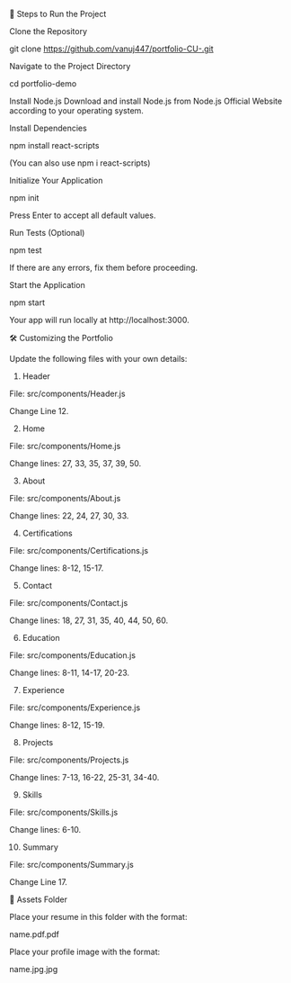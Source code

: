 🚀 Steps to Run the Project

Clone the Repository

git clone https://github.com/vanuj447/portfolio-CU-.git


Navigate to the Project Directory

cd portfolio-demo


Install Node.js
Download and install Node.js from Node.js Official Website according to your operating system.

Install Dependencies

npm install react-scripts


(You can also use npm i react-scripts)

Initialize Your Application

npm init


Press Enter to accept all default values.

Run Tests (Optional)

npm test


If there are any errors, fix them before proceeding.

Start the Application

npm start


Your app will run locally at http://localhost:3000.

🛠 Customizing the Portfolio

Update the following files with your own details:

1. Header

File: src/components/Header.js

Change Line 12.

2. Home

File: src/components/Home.js

Change lines: 27, 33, 35, 37, 39, 50.

3. About

File: src/components/About.js

Change lines: 22, 24, 27, 30, 33.

4. Certifications

File: src/components/Certifications.js

Change lines: 8-12, 15-17.

5. Contact

File: src/components/Contact.js

Change lines: 18, 27, 31, 35, 40, 44, 50, 60.

6. Education

File: src/components/Education.js

Change lines: 8-11, 14-17, 20-23.

7. Experience

File: src/components/Experience.js

Change lines: 8-12, 15-19.

8. Projects

File: src/components/Projects.js

Change lines: 7-13, 16-22, 25-31, 34-40.

9. Skills

File: src/components/Skills.js

Change lines: 6-10.

10. Summary

File: src/components/Summary.js

Change Line 17.

📂 Assets Folder

Place your resume in this folder with the format:

name.pdf.pdf


Place your profile image with the format:

name.jpg.jpg
